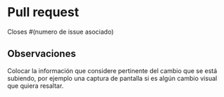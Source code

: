 # Pull request

Closes #(numero de issue asociado)

## Observaciones

Colocar la información que considere pertinente del cambio que se está subiendo, por ejemplo una captura de pantalla si es algún cambio visual que quiera resaltar.
